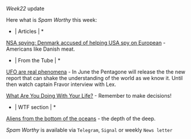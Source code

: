 *Week22* update

Here what is _Spam Worthy_ this week:

* \| Articles \| *

[NSA spying: Denmark accused of helping USA spy on European](https://www.bbc.com/news/world-europe-57302806) \- Americans like Danish meat\.

* \| From the Tube \| *

[UFO are real phenomena](https://www.youtube.com/watch?v=5HInaJxFxWs&t=1483s) \- In June the Pentagone will release the the new report that can shake the understanding of the world as we know it\. Until then watch captain Fravor interview with Lex\.  

[What Are You Doing With Your Life\?](https://www.youtube.com/watch?v=JXeJANDKwDc) \- Remember to make decisions\! 

* \| WTF section \| *

[Aliens from the bottom of the oceans](https://tinyurl.com/43eff4u4) \- the depth of the deep\.

_Spam Worthy_ is available via `Telegram`, `Signal` or weekly `News letter`
